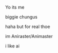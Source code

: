 <p>Yo its me</p>
<p>biggie chungus</p>
<p>haha but for real thoe</p>
<p></p>
<p>im Aniraster/Animaster</p>
<p>i like ai</p>

<!---
Aniraster/Aniraster is a ✨ special ✨ repository because its `README.md` (this file) appears on your GitHub profile.
You can click the Preview link to take a look at your changes.
--->
